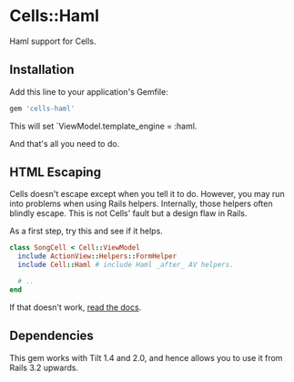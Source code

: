 # Cells::Haml

Haml support for Cells.

## Installation

Add this line to your application's Gemfile:

```ruby
gem 'cells-haml'
```

This will set `ViewModel.template_engine = :haml.

And that's all you need to do.

## HTML Escaping

Cells doesn't escape except when you tell it to do. However, you may run into problems when using Rails helpers. Internally, those helpers often blindly escape. This is not Cells' fault but a design flaw in Rails.

As a first step, try this and see if it helps.

```ruby
class SongCell < Cell::ViewModel
  include ActionView::Helpers::FormHelper
  include Cell::Haml # include Haml _after_ AV helpers.

  # ..
end
```

If that doesn't work, [read the docs](http://trailblazerb.org/cells/gems/cells4.html#escaping).

## Dependencies

This gem works with Tilt 1.4 and 2.0, and hence allows you to use it from Rails 3.2 upwards.